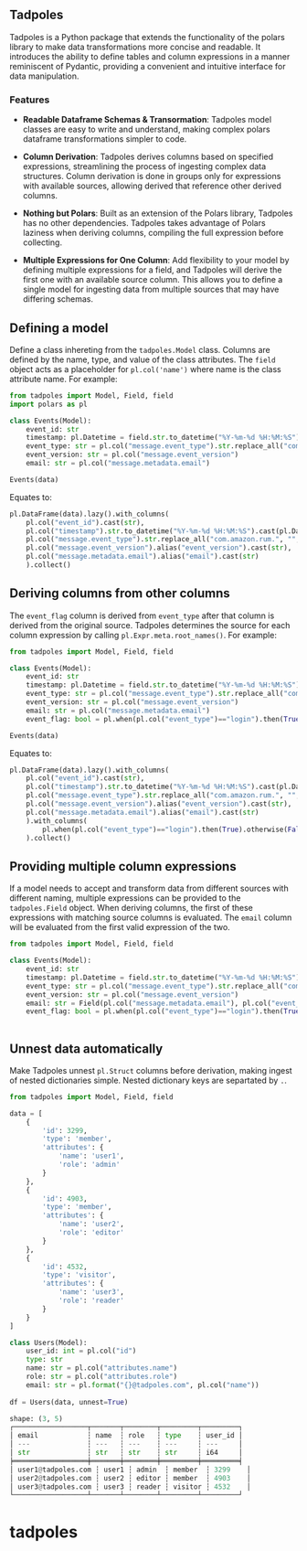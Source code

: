 ## Tadpoles

Tadpoles is a Python package that extends the functionality of the polars library to make data transformations more concise and readable. It introduces the ability to define tables and column expressions in a manner reminiscent of Pydantic, providing a convenient and intuitive interface for data manipulation.

### Features

- **Readable Dataframe Schemas & Transormation**: Tadpoles model classes are easy to write and understand, making complex polars dataframe transformations simpler to code.
  
- **Column Derivation**: Tadpoles derives columns based on specified expressions, streamlining the process of ingesting complex data structures. Column derivation is done in groups only for expressions with available sources, allowing derived that reference other derived columns.

- **Nothing but Polars**: Built as an extension of the Polars library, Tadpoles has no other dependencies. Tadpoles takes advantage of Polars laziness when deriving columns, compiling the full expression before collecting.

- **Multiple Expressions for One Column**: Add flexibility to your model by defining multiple expressions for a field, and Tadpoles will derive the first one with an available source column. This allows you to define a single model for ingesting data from multiple sources that may have differing schemas.


## Defining a model
Define a class inhereting from the ```tadpoles.Model``` class. Columns are defined by the name, type, and value of the class attributes. The ```field``` object acts as a placeholder for ```pl.col('name')``` where name is the class attribute name.
For example:

```py
from tadpoles import Model, Field, field
import polars as pl

class Events(Model):
    event_id: str
    timestamp: pl.Datetime = field.str.to_datetime("%Y-%m-%d %H:%M:%S")
    event_type: str = pl.col("message.event_type").str.replace_all("com.amazon.rum.", "", literal=True)
    event_version: str = pl.col("message.event_version")
    email: str = pl.col("message.metadata.email")

Events(data)

```
Equates to:
```py
pl.DataFrame(data).lazy().with_columns(
    pl.col("event_id").cast(str),
    pl.col("timestamp").str.to_datetime("%Y-%m-%d %H:%M:%S").cast(pl.Datetime),
    pl.col("message.event_type").str.replace_all("com.amazon.rum.", "", literal=True).alias("event_type")
    pl.col("message.event_version").alias("event_version").cast(str),
    pl.col("message.metadata.email").alias("email").cast(str)
    ).collect()

```

## Deriving columns from other columns
The ```event_flag``` column is derived from ```event_type``` after that column is derived from the original source. Tadpoles determines the source for each column expression by calling ```pl.Expr.meta.root_names()```. For example:


```py
from tadpoles import Model, Field, field

class Events(Model):
    event_id: str
    timestamp: pl.Datetime = field.str.to_datetime("%Y-%m-%d %H:%M:%S")
    event_type: str = pl.col("message.event_type").str.replace_all("com.amazon.rum.", "", literal=True)
    event_version: str = pl.col("message.event_version")
    email: str = pl.col("message.metadata.email")
    event_flag: bool = pl.when(pl.col("event_type")=="login").then(True).otherwise(False)

Events(data)

```
Equates to:

```py
pl.DataFrame(data).lazy().with_columns(
    pl.col("event_id").cast(str),
    pl.col("timestamp").str.to_datetime("%Y-%m-%d %H:%M:%S").cast(pl.Datetime),
    pl.col("message.event_type").str.replace_all("com.amazon.rum.", "", literal=True).alias("event_type")
    pl.col("message.event_version").alias("event_version").cast(str),
    pl.col("message.metadata.email").alias("email").cast(str)
    ).with_columns(
        pl.when(pl.col("event_type")=="login").then(True).otherwise(False)
    ).collect()

```
## Providing multiple column expressions
If a model needs to accept and transform data from different sources with different naming, multiple expressions can be provided to the ```tadpoles.Field``` object. When deriving columns, the first of these expressions with matching source columns is evaluated. The ```email``` column will be evaluated from the first valid expression of the two.

```py
from tadpoles import Model, Field, field

class Events(Model):
    event_id: str
    timestamp: pl.Datetime = field.str.to_datetime("%Y-%m-%d %H:%M:%S")
    event_type: str = pl.col("message.event_type").str.replace_all("com.amazon.rum.", "", literal=True)
    event_version: str = pl.col("message.event_version")
    email: str = Field(pl.col("message.metadata.email"), pl.col("event_details.user.email"))
    event_flag: bool = pl.when(pl.col("event_type")=="login").then(True).otherwise(False)
    

```

## Unnest data automatically
Make Tadpoles unnest ```pl.Struct``` columns before derivation, making ingest of nested dictionaries simple. Nested dictionary keys are separtated by ```.```.

```py
from tadpoles import Model, Field, field

data = [
    {
        'id': 3299,
        'type': 'member',
        'attributes': {
            'name': 'user1',
            'role': 'admin'
        }
    },
    {
        'id': 4903,
        'type': 'member',
        'attributes': {
            'name': 'user2',
            'role': 'editor'
        }
    },
    {
        'id': 4532,
        'type': 'visitor',
        'attributes': {
            'name': 'user3',
            'role': 'reader'
        }
    }
]

class Users(Model):
    user_id: int = pl.col("id")
    type: str
    name: str = pl.col("attributes.name")
    role: str = pl.col("attributes.role")
    email: str = pl.format("{}@tadpoles.com", pl.col("name"))
    
df = Users(data, unnest=True)

shape: (3, 5)
┌──────────────────┬───────┬────────┬─────────┬─────────┐
│ email            ┆ name  ┆ role   ┆ type    ┆ user_id │
│ ---              ┆ ---   ┆ ---    ┆ ---     ┆ ---     │
│ str              ┆ str   ┆ str    ┆ str     ┆ i64     │
╞══════════════════╪═══════╪════════╪═════════╪═════════╡
│ user1@tadpoles.com ┆ user1 ┆ admin  ┆ member  ┆ 3299    │
│ user2@tadpoles.com ┆ user2 ┆ editor ┆ member  ┆ 4903    │
│ user3@tadpoles.com ┆ user3 ┆ reader ┆ visitor ┆ 4532    │
└──────────────────┴───────┴────────┴─────────┴─────────┘

```
# tadpoles
